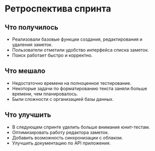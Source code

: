 # Ретроспектива спринта

## Что получилось
- Реализовали базовые функции создания, редактирования и удаления заметок.
- Пользователи отметили удобство интерфейса списка заметок.
- Поиск работает быстро и корректно.

## Что мешало
- Недостаточно времени на полноценное тестирование.
- Некоторые задачи по форматированию текста заняли больше времени, чем планировалось.
- Были сложности с организацией базы данных.

## Что улучшить
- В следующем спринте уделить больше внимания юнит-тестам.
- Оптимизировать работу редактора заметок.
- Добавить возможность синхронизации с облаком.
- Улучшить документацию по API приложения.
